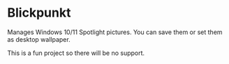 # Blickpunkt
Manages Windows 10/11 Spotlight pictures.
You can save them or set them as desktop wallpaper.

This is a fun project so there will be no support.
